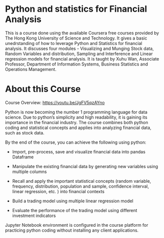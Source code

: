 # Python and statistics for Financial Analysis
This is a course done using the available Coursera free courses provided by The Hong Kong University of Science and Technology. It gives a basic unedrstanding of how to leverage Python and Statistics for financial analysis. It discusses four modules - Visualizing and Munging Stock data, Random Variables and distribution, Sampling and Interference and Linear regression models for financial analysis. It is taught by Xuhu Wan, Associate Professor, Department of Information Systems, Business Statistics and Operations Management. 

# About this Course
Course Overview: https://youtu.be/JgFV5qzAYno

Python is now becoming the number 1 programming language for data science. Due to python’s simplicity and high readability, it is gaining its importance in the financial industry.  The course combines both python coding and statistical concepts and applies into analyzing financial data, such as stock data.

By the end of the course, you can achieve the following using python:

- Import, pre-process, save and visualize financial data into pandas Dataframe

- Manipulate the existing financial data by generating new variables using multiple columns

- Recall and apply the important statistical concepts (random variable, frequency, distribution, population and sample, confidence interval, linear regression, etc. ) into financial contexts

- Build a trading model using multiple linear regression model 

- Evaluate the performance of the trading model using different investment indicators

Jupyter Notebook environment is configured in the course platform for practicing python coding without installing any client applications.


